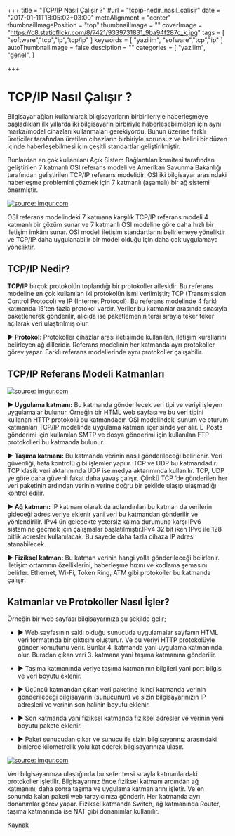 +++
title = "TCP/IP Nasıl Çalışır ?"
#url = "tcpip-nedir_nasil_calisir"
date = "2017-01-11T18:05:02+03:00"
metaAlignment = "center"
thumbnailImagePosition = "top"
thumbnailImage = ""
coverImage = "https://c8.staticflickr.com/8/7421/9339731831_9ba94f287c_k.jpg"
tags = [
  "software","tcp","ip","tcp/ip"
]
keywords = [
  "yazilim",
  "sofware","tcp","ip"
]
autoThumbnailImage = false
desciption = ""
categories = [
  "yazilim",
  "genel",
]

+++

# TCP/IP Nasıl Çalışır ?
Bilgisayar ağları kullanılarak bilgisayarların birbirileriyle haberleşmeye başladıkları ilk yıllarda iki bilgisayarın birbiriyle haberleşebilmeleri için aynı marka/model cihazları kullanmaları gerekiyordu. Bunun üzerine farklı üreticiler tarafından üretilen cihazların birbiriyle sorunsuz ve belirli bir düzen içinde haberleşebilmesi için çeşitli standartlar geliştirilmiştir.

 

Bunlardan en çok kullanılanı Açık Sistem Bağlantıları komitesi tarafından geliştirilen 7 katmanlı OSI referans modeli ve Amerikan Savunma Bakanlığı tarafından geliştirilen TCP/IP referans modelidir. OSI iki bilgisayar arasındaki haberleşme problemini çözmek için 7 katmanlı (aşamalı) bir ağ sistemi önermiştir.

 

<a href="http://imgur.com/TVlx38I"><img src="http://i.imgur.com/TVlx38I.gif" title="source: imgur.com" /></a>

 

OSI referans modelindeki 7 katmana karşılık TCP/IP referans modeli 4 katmanlı bir çözüm sunar ve 7 katmanlı OSI modeline göre daha hızlı bir iletişim imkânı sunar. OSI modeli iletişim standartlarını belirlemeye yöneliktir ve TCP/IP daha uygulanabilir bir model olduğu için daha çok uygulamaya yöneliktir.

## TCP/IP Nedir?

**TCP/IP** birçok protokolün toplandığı bir protokoller ailesidir. Bu referans modeline en çok kullanılan iki protokolün ismi verilmiştir; TCP (Transmission Control Protocol) ve IP (Internet Protocol). Bu referans modelinde 4 farklı katmanda 15’ten fazla protokol vardır. Veriler bu katmanlar arasında sırasıyla paketlenerek gönderilir, alıcıda ise paketlemenin tersi sırayla teker teker açılarak veri ulaştırılmış olur.

**► Protokol:** Protokoller cihazlar arası iletişimde kullanılan, iletişim kurallarını belirleyen ağ dilleridir. Referans modelinin her katmanda ayrı protokoller görev yapar. Farklı referans modellerinde aynı protokoller çalışabilir.

## TCP/IP Referans Modeli Katmanları

<a href="http://imgur.com/vXJSOn0"><img src="http://i.imgur.com/vXJSOn0.jpg" title="source: imgur.com" /></a>


**► Uygulama katmanı:** Bu katmanda gönderilecek veri tipi ve veriyi işleyen uygulamalar bulunur. Örneğin bir HTML web sayfası ve bu veri tipini kullanan HTTP protokolü bu katmandadır. OSI modelindeki sunum ve oturum katmanları TCP/IP modelinde uygulama katmanı içerisinde yer alır. E-Posta gönderimi için kullanılan SMTP ve dosya gönderimi için kullanılan FTP protokolleri bu katmanda bulunur.

 

**► Taşıma katmanı:** Bu katmanda verinin nasıl gönderileceği belirlenir. Veri güvenliği, hata kontrolü gibi işlemler yapılır. TCP ve UDP bu katmandadır. TCP klasik veri aktarımında UDP ise medya aktarımında kullanılır. TCP, UDP ye göre daha güvenli fakat daha yavaş çalışır. Çünkü TCP ‘de gönderilen her veri paketinin ardından verinin yerine doğru bir şekilde ulaşıp ulaşmadığı kontrol edilir.

 

**► Ağ katmanı:** IP katmanı olarak da adlandırılan bu katman da verilerin gideceği adres veriye eklenir yani veri bu katmandan gönderilir ve yönlendirilir. IPv4 ün gelecekte yetersiz kalma durumuna karşı IPv6 sistemine geçmek için çalışmalar başlatılmıştır.IPv4 32 bit iken IPv6 ile 128 bitlik adresler kullanılacak. Bu sayede daha fazla cihaza IP adresi atanabilecek.

 

**► Fiziksel katman:** Bu katman verinin hangi yolla gönderileceği belirlenir. İletişim ortamının özelliklerini, haberleşme hızını ve kodlama şemasını belirler. Ethernet, Wi-Fi, Token Ring, ATM gibi protokoller bu katmanda çalışır.

 

## Katmanlar ve Protokoller Nasıl İşler?

Örneğin bir web sayfası bilgisayarınıza şu şekilde gelir;

- ► Web sayfasının saklı olduğu sunucuda uygulamalar sayfanın HTML veri formatında bir çıktısını oluşturur. Ve bu veriyi HTTP protokolüyle gönder komutunu verir. Bunlar 4. katmanda yani uygulama katmanında olur. Buradan çıkan veri 3. katmana yani taşıma katmanına gönderilir.

- ► Taşıma katmanında veriye taşıma katmanının bilgileri yani port bilgisi ve veri boyutu eklenir.

- ► Üçüncü katmandan çıkan veri paketine ikinci katmanda verinin gönderileceği bilgisayarın (sunucunun) ve sizin bilgisayarınızın IP adresleri ve verinin son halinin boyutu eklenir.

- ► Son katmanda yani fiziksel katmanda fiziksel adresler ve verinin yeni boyutu pakete eklenir.

- ► Paket sunucudan çıkar ve sunucu ile sizin bilgisayarınız arasındaki binlerce kilometrelik yolu kat ederek bilgisayarınıza ulaşır.

<a href="http://imgur.com/rQQwnvv"><img src="http://i.imgur.com/rQQwnvv.png" title="source: imgur.com" /></a>

Veri bilgisayarınıza ulaştığında bu sefer tersi sırayla katmanlardaki protokoller işletilir. Bilgisayarınız önce fiziksel katmanı ardından ağ katmanını, daha sonra taşıma ve uygulama katmanlarını işletir. Ve en sonunda kalan paketi web tarayıcınıza gönderir. Her katmanda ayrı donanımlar görev yapar. Fiziksel katmanda Switch, ağ katmanında Router, taşıma katmanında ise NAT gibi donanımlar kullanılır.

[Kaynak](http://www.elektrikport.com/teknik-kutuphane/tcpip-nasil-calisir/9004)

